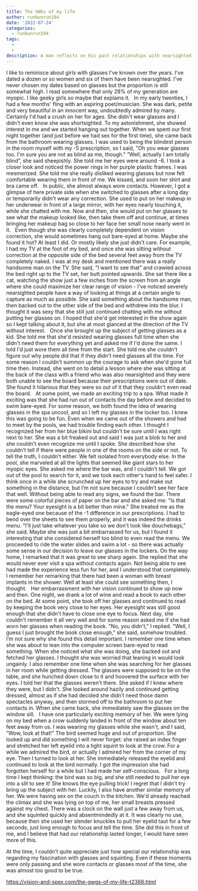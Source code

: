 ```yaml
---
title: The GWGs of my life
author: runbunrun194
date: '2022-07-24'
categories:
  - runbunrun194
tags:
  - 
  - 
description: A man reflects on his past relationships with nearsighted women and the intriguing experiences that ensued.
---
```

I like to reminisce about girls with glasses I've known over the years. I've dated a dozen or so women and six of them have been nearsighted. I've never chosen my dates based on glasses but the proportion is still somewhat high. I read somewhere that only 28% of my generation are myopic. I like geeky girls so maybe that explains it.
 
In my early twenties, I had a few months' fling with an aspiring poet/musician. She was dark, petite and very beautiful in an innocent way, undoubtedly admired by many. Certainly I'd had a crush on her for ages. She didn't wear glasses and I didn't even know she was shortsighted. To my astonishment, she showed interest in me and we started hanging out together. When we spent our first night together (and just before we had sex for the first time), she came back from the bathroom wearing glasses. I was used to being the blindest person in the room myself with my -5 prescription, so I said, "Oh you wear glasses too. I'm sure you are not as blind as me, though." ”Well, actually I am totally blind”, she said sheepishly. She told me her eyes were around -6. I took a closer look and noticed the power rings in her purple plastic frames. I was mesmerized. She told me she really disliked wearing glasses but now felt comfortable wearing them in front of me. We kissed, and soon her shirt and bra came off.
 
In public, she almost always wore contacts. However, I got a glimpse of here private side when she switched to glasses after a long day or temporarily didn't wear any correction. She used to put on her makeup in her underwear in front of a large mirror, with her eyes nearly touching it, while she chatted with me. Now and then, she would put on her glasses to see what the makeup looked like, then take them off and continue, at times bringing her makeup bag so close to her face her small nose nearly went in it.
 
Even though she was clearly completely dependent on vision correction, she would sometimes hang out bare-eyed at home. Maybe she found it hot? At least I did. Or mostly likely she just didn't care. For example, I had my TV at the foot of my bed, and once she was sitting without correction at the opposite side of the bed several feet away from the TV completely naked. I was at my desk and mentioned there was a really handsome man on the TV. She said, "I want to see that” and crawled across the bed right up to the TV set, her butt pointed upwards. She sat there like a cat, watching the show just a few inches from the screen from an angle where she could maximize her clear range of vision - I've noticed severely nearsighted people have a way of looking at things at a certain angle to capture as much as possible. She said something about the handsome man, then backed out to the other side of the bed and withdrew into the blur. I thought it was sexy that she still just continued chatting with me without putting her glasses on. I hoped that she'd get interested in the show again so I kept talking about it, but she at most glanced at the direction of the TV without interest.
 
Once she brought up the subject of getting glasses as a kid. She told me that she'd resisted wearing glasses full time when she didn't need them for everything yet and asked me if I'd done the same. I told I'd just wore them all time from the start. She told me she couldn't figure out why people did that if they didn't need glasses all the time. For some reason I couldn't summon up the courage to ask when she'd gone full time then. Instead, she went on to detail a lesson where she was sitting at the back of the class with a friend who was also nearsighted and they were both unable to see the board because their prescriptions were out of date. She found it hilarious that they were so out of it that they couldn't even read the board.
 
At some point, we made an exciting trip to a spa. What made it exciting was that she had run out of contacts the day before and decided to swim bare-eyed. For some reason, we both found the idea of wearing glasses in the spa uncool, and so I left my glasses in the locker too. I knew this was going to be fun. Even when we came out of the showers and had to meet by the pools, we had trouble finding each other. I thought I recognized her from her blue bikini but couldn't be sure until I was right next to her. She was a bit freaked out and said I was just a blob to her and she couldn't even recognize me until I spoke. She described how she couldn't tell if there were people in one of the rooms on the side or not. To tell the truth, I couldn't either. We felt isolated from everybody else. In the pool, she marveled at all the lights that seemed like giant stars to her myopic eyes. She asked me where the bar was, and I couldn't tell. We got out of the pool to search for it, and we took each other's hand to feel safer. I think once in a while she scrunched up her eyes to try and make out something in the distance, but I’m not sure because I couldn’t see her face that well. Without being able to read any signs, we found the bar. There were some colorful pieces of paper on the bar and she asked me: "Is that the menu? Your eyesight is a bit better than mine." She treated me as the eagle-eyed one because of the -1 difference in our prescriptions. I had to bend over the sheets to see them properly, and it was indeed the drinks menu. "I'll just take whatever you take so we don't look like douchebags,” she said. Maybe she was just a bit embarrassed for us, but I found it interesting that she considered herself too blind to even read the menu. We proceeded to ride the water slides and swim a lot - so there was actually some sense in our decision to leave our glasses in the lockers. On the way home, I remarked that it was great to see sharp again. She replied that she would never ever visit a spa without contacts again. Not being able to see had made the experience less fun for her, and I understood that completely. I remember her remarking that there had been a woman with breast implants in the shower. Well at least she could see something then, I thought.
 
Her embarrassment with her vision continued to show up now and then. One night, we drank a lot of wine and read a book to each other on the bed. At some point, she took off her glasses and continued to read by keeping the book very close to her eyes. Her eyesight was still good enough that she didn't have to close one eye to focus. Next day, she couldn't remember it all very well and for some reason asked me if she had worn her glasses when reading the book. "No, you didn't,” I replied. "Well, I guess I just brought the book close enough," she said, somehow troubled. I’m not sure why she found this detail important. I remember one time when she was about to lean into the computer screen bare-eyed to read something. When she noticed what she was doing, she backed out and fetched her glasses. I thought she was worried that leaning in would look ungainly. I also remember one time when she was searching for her glasses in her room while getting dressed. The glasses were supposed to be on the table, and she hunched down close to it and hoovered the surface with her eyes. I told her that the glasses weren't there. She asked if I knew where they were, but I didn't. She looked around hazily and continued getting dressed, almost as if she had decided she didn’t need those damn spectacles anyway, and then stormed off to the bathroom to put her contacts in. When she came back, she immediately saw the glasses on the window sill.
 
I have one particularly exciting memory of her. We were lying on my bed when a crow suddenly landed in front of the window about ten feet away from us. I was wearing my glasses while she wasn't, and I said, ”Wow, look at that!” The bird seemed huge and out of proportion. She looked up and did something I will never forget: she raised an index finger and stretched her left eyelid into a tight squint to look at the crow. For a while we admired the bird, or actually I admired her from the corner of my eye. Then I turned to look at her. She immediately released the eyelid and continued to look at the bird normally. I got the impression she had forgotten herself for a while but I had made her self-conscious.
 
For a long time I kept thinking: the bird was so big, and she still needed to pull her eye into a slit to see it! She knows the eye pulling trick! I regret that I didn't try bring up the subject with her. Luckily, I also have another similar memory of her. We were having sex on the couch in the kitchen. We'd already reached the climax and she was lying on top of me, her small breasts pressed against my chest. There was a clock on the wall just a few away from us, and she squinted quickly and absentmindedly at it. It was clearly no use, because then she used her slender knuckles to pull her eyelid taut for a few seconds, just long enough to focus and tell the time. She did this in front of me, and I believe that had our relationship lasted longer, I would have seen more of this.

At the time, I couldn't quite appreciate just how special our relationship was regarding my fascination with glasses and squinting. Even if these moments were only passing and she wore contacts or glasses most of the time, she was almost too good to be true.

https://vision-and-spex.com/the-gwgs-of-my-life-t2366.html